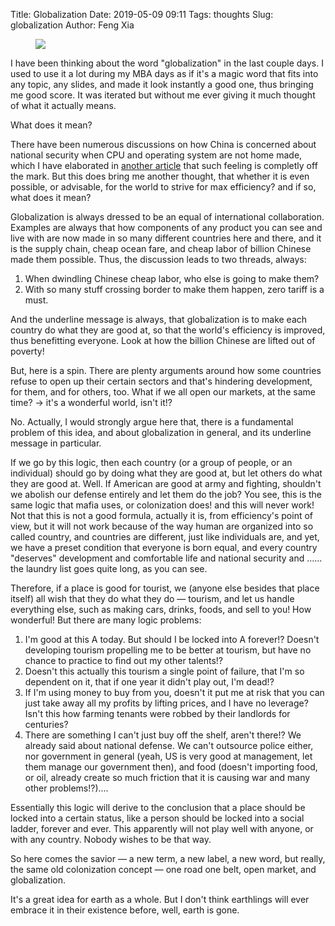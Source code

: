 Title: Globalization
Date: 2019-05-09 09:11
Tags: thoughts
Slug: globalization
Author: Feng Xia

<figure class="col l6 m6 s12">
  <img src="{{SITEURL}}/images/defragment.jpg"/>
</figure>


I have been thinking about the word "globalization" in the last couple
days. I used to use it a lot during my MBA days as if it's a magic
word that fits into any topic, any slides, and made it look instantly
a good one, thus bringing me good score. It was iterated but without
me ever giving it much thought of what it actually means.

What does it mean?

There have been numerous discussions on how China is concerned about
national security when CPU and operating system are not home
made, which I have elaborated in [another article][1] that such
feeling is completly off the mark. But this does bring me another
thought, that whether it is even possible, or advisable, for the world
to strive for max efficiency? and if so, what does it mean?

Globalization is always dressed to be an equal of international
collaboration. Examples are always that how components of any product
you can see and live with are now made in so many different countries
here and there, and it is the supply chain, cheap ocean fare, and
cheap labor of billion Chinese made them possible. Thus, the
discussion leads to two threads, always:

1. When dwindling Chinese cheap labor, who else is going to make them?
2. With so many stuff crossing border to make them happen, zero tariff
   is a must.
   
And the underline message is always, that globalization is to make
each country do what they are good at, so that the world's efficiency
is improved, thus benefitting everyone. Look at how the billion
Chinese are lifted out of poverty!

But, here is a spin. There are plenty arguments around how some
countries refuse to open up their certain sectors and that's hindering
development, for them, and for others, too. What if we all open our
markets, at the same time? &rarr; it's a wonderful world, isn't it!?

No. Actually, I would strongly argue here that, there is a fundamental
problem of this idea, and about globalization in general, and its
underline message in particular.

If we go by this logic, then each country (or a group of people, or an
individual) should go by doing what they are good at, but let others
do what they are good at. Well. If American are good at army and
fighting, shouldn't we abolish our defense entirely and let them do
the job? You see, this is the same logic that mafia uses, or
colonization does! and this will never work! Not that this is not a
good formula, actually it is, from efficiency's point of view, but it
will not work because of the way human are organized into so called
country, and countries are different, just like individuals are, and
yet, we have a preset condition that everyone is born equal, and every
country "deserves" development and comfortable life and national
security and ...... the laundry list goes quite long, as you can see.

Therefore, if a place is good for tourist, we (anyone else besides
that place itself) all wish that they do what they do &mdash; tourism,
and let us handle everything else, such as making cars, drinks, foods,
and sell to you! How wonderful! But there are many logic problems:

1. I'm good at this A today. But should I be locked into A forever!?
   Doesn't developing tourism propelling me to be better at tourism,
   but have no chance to practice to find out my other talents!?
2. Doesn't this actually this tourism a single point of failure, that
   I'm so dependent on it, that if one year it didn't play out, I'm
   dead!?
3. If I'm using money to buy from you, doesn't it put me at risk that
   you can just take away all my profits by lifting prices, and I have
   no leverage? Isn't this how farming tenants were robbed by their
   landlords for centuries?
4. There are something I can't just buy off the shelf, aren't there!?
   We already said about national defense. We can't outsource police
   either, nor government in general (yeah, US is very good at
   management, let them manage our government then), and food (doesn't
   importing food, or oil, already create so much friction that it is
   causing war and many other problems!?)....

Essentially this logic will derive to the conclusion that a place
should be locked into a certain status, like a person should be locked
into a social ladder, forever and ever. This apparently will not play
well with anyone, or with any country. Nobody wishes to be that way.

So here comes the savior &mdash; a new term, a new label, a new word,
but really, the same old colonization concept &mdash; one road one
belt, open market, and globalization. 

It's a great idea for earth as a whole. But I don't think earthlings
will ever embrace it in their existence before, well, earth is gone.


[1]: {filename}/thoughts/operating%20system.md
